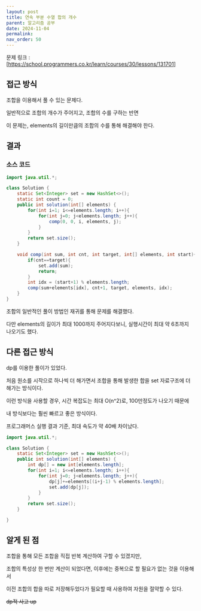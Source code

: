 ```yaml
---
layout: post
title: 연속 부분 수열 합의 개수
parent: 알고리즘 공부
date: 2024-11-04
permalink:
nav_order: 50
---
```


문제 링크 : [https://school.programmers.co.kr/learn/courses/30/lessons/131701]

## 접근 방식

조합을 이용해서 풀 수 있는 문제다.

일반적으로 조합의 개수가 주어지고, 조합의 수를 구하는 반면

이 문제는, elements의 길이만큼의 조합의 수를 통해 해결해야 한다.

## 결과

### 소스 코드

```java
import java.util.*;

class Solution {
    static Set<Integer> set = new HashSet<>();
    static int count = 0;
    public int solution(int[] elements) {
        for(int i=1; i<=elements.length; i++){
            for(int j=0; j<elements.length; j++){
                comp(0, 0, i, elements, j);
            }
        }
        return set.size();
    }

    void comp(int sum, int cnt, int target, int[] elements, int start){
        if(cnt==target){
            set.add(sum);
            return;
        }
        int idx = (start+1) % elements.length;
        comp(sum+elements[idx], cnt+1, target, elements, idx);
    }
}
```

조합의 일반적인 풀이 방법인 재귀를 통해 문제를 해결했다.

다만 elements의 길이가 최대 1000까지 주어지다보니, 실행시간이 최대 약 6초까지 나오기도 했다.

## 다른 접근 방식

dp를 이용한 풀이가 있었다.

처음 원소를 시작으로 하나씩 더 해가면서 조합을 통해 발생한 합을 set 자료구조에 더해가는 방식이다.

이런 방식을 사용할 경우, 시간 복잡도는 최대 O(n^2)로, 100만정도가 나오기 때문에

내 방식보다는 훨씬 빠르고 좋은 방식이다.

프로그래머스 실행 결과 기준, 최대 속도가 약 40배 차이났다.

```java
import java.util.*;

class Solution {
    static Set<Integer> set = new HashSet<>();
    public int solution(int[] elements) {
        int dp[] = new int[elements.length];
        for(int i=1; i<=elements.length; i++){
            for(int j=0; j<elements.length; j++){
                dp[j]+=elements[(i+j-1) % elements.length];
                set.add(dp[j]);
            }
        }
        return set.size();
    }

}
```

## 알게 된 점

조합을 통해 모든 조합을 직접 반복 계산하여 구할 수 있겠지만,

조합의 특성상 한 번만 계산이 되었다면, 이후에는 중복으로 할 필요가 없는 것을 이용해서

이전 조합의 합을 따로 저장해두었다가 필요할 때 사용하여 자원을 절약할 수 있다.

~~dp적 사고 up~~

[https://school.programmers.co.kr/learn/courses/30/lessons/131701]: https://school.programmers.co.kr/learn/courses/30/lessons/131701
